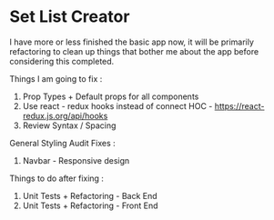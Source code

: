 # Set List Creator

I have more or less finished the basic app now, it will be primarily refactoring to clean up things that bother me about the app before considering this completed.

Things I am going to fix :
1) Prop Types + Default props for all components
2) Use react - redux hooks instead of connect HOC - https://react-redux.js.org/api/hooks
3) Review Syntax / Spacing

<!-- media query for page size to change stacking of page-->

General Styling Audit Fixes :
1) Navbar - Responsive design

Things to do after fixing :
1) Unit Tests + Refactoring - Back End 
2) Unit Tests + Refactoring - Front End